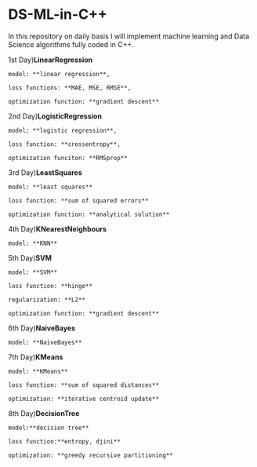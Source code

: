 # DS-ML-in-C++

In this repository on daily basis I will implement machine learning and Data Science algorithms fully coded in C++. 

1st Day)**LinearRegression**

    model: **linear regression**,
  
    loss functions: **MAE, MSE, RMSE**, 
  
    optimization function: **gradient descent**
  

2nd Day)**LogisticRegression**

    model: **logistic regression**,
  
    loss function: **crossentropy**,
  
    optimization funciton: **RMSprop**


3rd Day)**LeastSquares**  

    model: **least squares**
    
    loss function: **sum of squared errors**
    
    optimization function: **analytical solution**


4th Day)**KNearestNeighbours**

    model: **KNN**


5th Day)**SVM**

    model: **SVM**

    loss function: **hinge**

    regularization: **L2**

    optimization function: **gradient descent**


6th Day)**NaiveBayes**

    model: **NaiveBayes**

    
7th Day)**KMeans**

    model: **KMeans**

    loss function: **sum of squared distances**

    optimization: **iterative centroid update**


8th Day)**DecisionTree**

    model:**decision tree**

    loss function:**entropy, djini**

    optimization: **greedy recursive partitioning**
